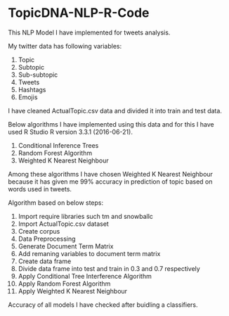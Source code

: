 # TopicDNA-NLP-R-Code
This NLP Model I have implemented for tweets analysis.

My twitter data has following variables:

1. Topic
2. Subtopic
3. Sub-subtopic
4. Tweets
5. Hashtags
6. Emojis

I have cleaned ActualTopic.csv data and divided it into train and test data.

Below algorithms I have implemented using this data and for this I have used R Studio R version 3.3.1 (2016-06-21).

1. Conditional Inference Trees
2. Random Forest Algorithm
3. Weighted K Nearest Neighbour

Among these algorithms I have chosen Weighted K Nearest Neighbour because it has given me 99% accuracy in prediction of topic based on words used in tweets.

Algorithm based on below steps:
1. Import require libraries such tm and snowballc
2. Import ActualTopic.csv dataset
3. Create corpus
4. Data Preprocessing
5. Generate Document Term Matrix
6. Add remaning variables to document term matrix
7. Create data frame
8. Divide data frame into test and train in 0.3 and 0.7 respectively
9. Apply Conditional Tree Interference Algorithm
10. Apply Random Forest Algorithm
11. Apply Weighted K Nearest Neighbour

Accuracy of all models I have checked after buidling a classifiers.

